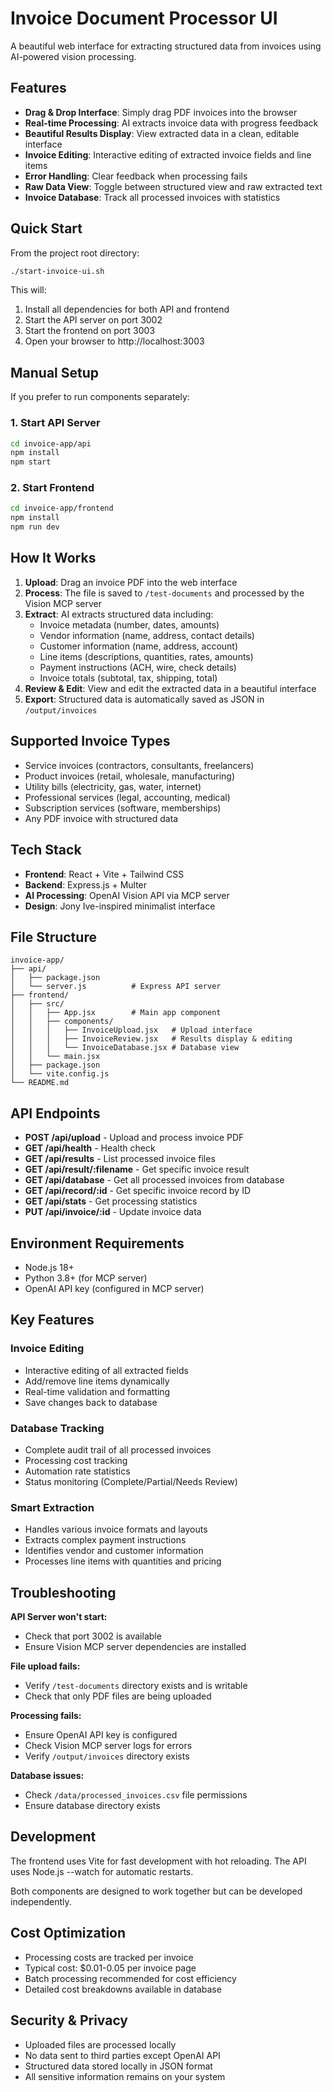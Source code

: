 # Invoice Document Processor UI

A beautiful web interface for extracting structured data from invoices using AI-powered vision processing.

## Features

- **Drag & Drop Interface**: Simply drag PDF invoices into the browser
- **Real-time Processing**: AI extracts invoice data with progress feedback
- **Beautiful Results Display**: View extracted data in a clean, editable interface
- **Invoice Editing**: Interactive editing of extracted invoice fields and line items
- **Error Handling**: Clear feedback when processing fails
- **Raw Data View**: Toggle between structured view and raw extracted text
- **Invoice Database**: Track all processed invoices with statistics

## Quick Start

From the project root directory:

```bash
./start-invoice-ui.sh
```

This will:
1. Install all dependencies for both API and frontend
2. Start the API server on port 3002
3. Start the frontend on port 3003
4. Open your browser to http://localhost:3003

## Manual Setup

If you prefer to run components separately:

### 1. Start API Server
```bash
cd invoice-app/api
npm install
npm start
```

### 2. Start Frontend
```bash
cd invoice-app/frontend
npm install
npm run dev
```

## How It Works

1. **Upload**: Drag an invoice PDF into the web interface
2. **Process**: The file is saved to `/test-documents` and processed by the Vision MCP server
3. **Extract**: AI extracts structured data including:
   - Invoice metadata (number, dates, amounts)
   - Vendor information (name, address, contact details)
   - Customer information (name, address, account)
   - Line items (descriptions, quantities, rates, amounts)
   - Payment instructions (ACH, wire, check details)
   - Invoice totals (subtotal, tax, shipping, total)
4. **Review & Edit**: View and edit the extracted data in a beautiful interface
5. **Export**: Structured data is automatically saved as JSON in `/output/invoices`

## Supported Invoice Types

- Service invoices (contractors, consultants, freelancers)
- Product invoices (retail, wholesale, manufacturing)
- Utility bills (electricity, gas, water, internet)
- Professional services (legal, accounting, medical)
- Subscription services (software, memberships)
- Any PDF invoice with structured data

## Tech Stack

- **Frontend**: React + Vite + Tailwind CSS
- **Backend**: Express.js + Multer
- **AI Processing**: OpenAI Vision API via MCP server
- **Design**: Jony Ive-inspired minimalist interface

## File Structure

```
invoice-app/
├── api/
│   ├── package.json
│   └── server.js          # Express API server
├── frontend/
│   ├── src/
│   │   ├── App.jsx        # Main app component
│   │   ├── components/
│   │   │   ├── InvoiceUpload.jsx   # Upload interface
│   │   │   ├── InvoiceReview.jsx   # Results display & editing
│   │   │   └── InvoiceDatabase.jsx # Database view
│   │   └── main.jsx
│   ├── package.json
│   └── vite.config.js
└── README.md
```

## API Endpoints

- **POST /api/upload** - Upload and process invoice PDF
- **GET /api/health** - Health check
- **GET /api/results** - List processed invoice files
- **GET /api/result/:filename** - Get specific invoice result
- **GET /api/database** - Get all processed invoices from database
- **GET /api/record/:id** - Get specific invoice record by ID
- **GET /api/stats** - Get processing statistics
- **PUT /api/invoice/:id** - Update invoice data

## Environment Requirements

- Node.js 18+
- Python 3.8+ (for MCP server)
- OpenAI API key (configured in MCP server)

## Key Features

### Invoice Editing
- Interactive editing of all extracted fields
- Add/remove line items dynamically
- Real-time validation and formatting
- Save changes back to database

### Database Tracking
- Complete audit trail of all processed invoices
- Processing cost tracking
- Automation rate statistics
- Status monitoring (Complete/Partial/Needs Review)

### Smart Extraction
- Handles various invoice formats and layouts
- Extracts complex payment instructions
- Identifies vendor and customer information
- Processes line items with quantities and pricing

## Troubleshooting

**API Server won't start:**
- Check that port 3002 is available
- Ensure Vision MCP server dependencies are installed

**File upload fails:**
- Verify `/test-documents` directory exists and is writable
- Check that only PDF files are being uploaded

**Processing fails:**
- Ensure OpenAI API key is configured
- Check Vision MCP server logs for errors
- Verify `/output/invoices` directory exists

**Database issues:**
- Check `/data/processed_invoices.csv` file permissions
- Ensure database directory exists

## Development

The frontend uses Vite for fast development with hot reloading. The API uses Node.js --watch for automatic restarts.

Both components are designed to work together but can be developed independently.

## Cost Optimization

- Processing costs are tracked per invoice
- Typical cost: $0.01-0.05 per invoice page
- Batch processing recommended for cost efficiency
- Detailed cost breakdowns available in database

## Security & Privacy

- Uploaded files are processed locally
- No data sent to third parties except OpenAI API
- Structured data stored locally in JSON format
- All sensitive information remains on your system